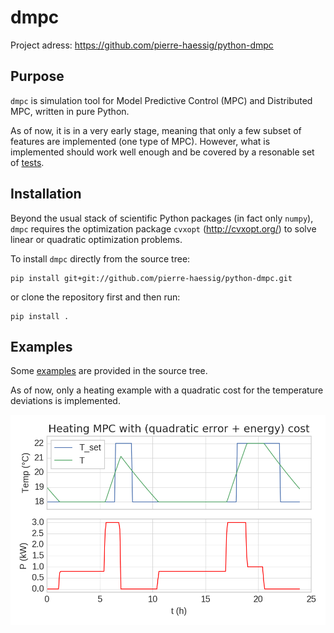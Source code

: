 # dmpc

Project adress: https://github.com/pierre-haessig/python-dmpc


## Purpose

`dmpc` is simulation tool for Model Predictive Control (MPC) and Distributed MPC,
written in pure Python.

As of now, it is in a very early stage, meaning that only a few subset of features
are implemented (one type of MPC). However, what is implemented should work well enough
and be covered by a resonable set of [tests](./dmpc/tests).


## Installation

Beyond the usual stack of scientific Python packages (in fact only `numpy`),
`dmpc` requires the optimization package `cvxopt` (http://cvxopt.org/)
to solve linear or quadratic optimization problems.

To install `dmpc` directly from the source tree:

    pip install git+git://github.com/pierre-haessig/python-dmpc.git

or clone the repository first and then run:

    pip install .


## Examples

Some [examples](./examples) are provided in the source tree.

As of now, only a heating example with a quadratic cost for the temperature
deviations is implemented.

![output of heating_single.py example script](./examples/heating_single.png)
